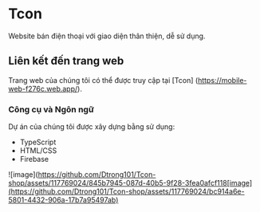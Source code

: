 

# Tcon

Website bán điện thoại với giao diện thân thiện, dễ sử dụng.


## Liên kết đến trang web

Trang web của chúng tôi có thể được truy cập tại [Tcon] (https://mobile-web-f276c.web.app/).



### Công cụ và Ngôn ngữ

Dự án của chúng tôi được xây dựng bằng sử dụng:

- TypeScript
- HTML/CSS
- Firebase
  




![image](https://github.com/Dtrong101/Tcon-shop/assets/117769024/845b7945-087d-40b5-9f28-3fea0afcf118[image](https://github.com/Dtrong101/Tcon-shop/assets/117769024/bc914a6e-5801-4432-906a-17b7a95497ab)
